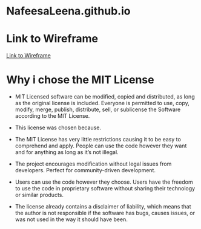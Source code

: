 # NafeesaLeena.github.io

# Link to Wireframe
[Link to Wireframe](pdf/Main_Page.pdf)

# Why i chose the MIT License

- MIT Licensed software can be modified, copied and distributed, as long as the original license is included.  Everyone is permitted to use, copy, modify, merge, publish, distribute, sell, or sublicense the Software according to the MIT License.

- This license was chosen because.

- The MIT License has very little restrictions causing it to be easy to comprehend and apply. People can use the code however they want and for anything as long as it’s not illegal. 

- The project encourages modification without legal issues from developers. Perfect for community-driven development. 

- Users can use the code however they choose. Users have the freedom to use the code in proprietary software without sharing their technology or similar products.

- The license already contains a disclaimer of liability, which means that the author is not responsible if the software has bugs, causes issues, or was not used in the way it should have been.